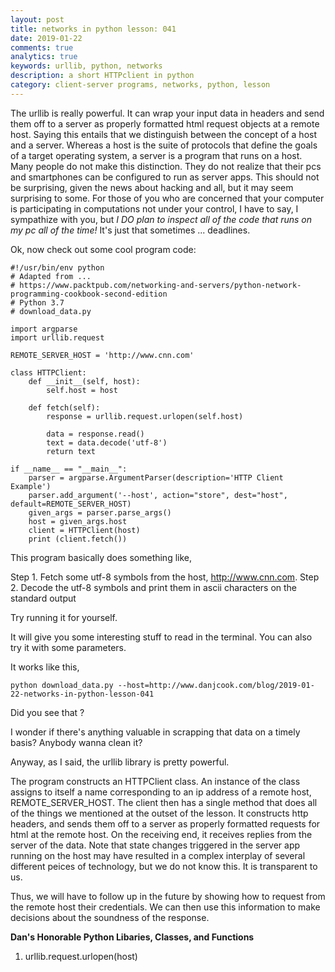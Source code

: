 ```yaml
---
layout: post
title: networks in python lesson: 041
date: 2019-01-22
comments: true
analytics: true
keywords: urllib, python, networks
description: a short HTTPclient in python
category: client-server programs, networks, python, lesson
---
```


The urllib is really powerful. It can wrap your input data in headers and send them off to a server as properly formatted html request objects at a remote host. Saying this entails that we distinguish between the concept of a host and a server. Whereas a host is the suite of protocols that define the goals of a target operating system, a server is a program that runs on a host. Many people do not make this distinction. They do not realize that their pcs and smartphones can be configured to run as server apps. This should not be surprising, given the news about hacking and all, but it may seem surprising to some. For those of you who are concerned that your computer is participating in computations not under your control, I have to say, I sympathize with you, but *I DO plan to inspect all of the code that runs on my pc all of the time!* It's just that sometimes ... deadlines.

Ok, now check out some cool program code:

```
#!/usr/bin/env python
# Adapted from ...
# https://www.packtpub.com/networking-and-servers/python-network-programming-cookbook-second-edition
# Python 3.7
# download_data.py

import argparse
import urllib.request

REMOTE_SERVER_HOST = 'http://www.cnn.com'

class HTTPClient:
    def __init__(self, host):
        self.host = host

    def fetch(self):
        response = urllib.request.urlopen(self.host)

        data = response.read()
        text = data.decode('utf-8')
        return text

if __name__ == "__main__":
    parser = argparse.ArgumentParser(description='HTTP Client Example')
    parser.add_argument('--host', action="store", dest="host",  default=REMOTE_SERVER_HOST)
    given_args = parser.parse_args()
    host = given_args.host
    client = HTTPClient(host)
    print (client.fetch())
```

This program basically does something like,

  Step 1. Fetch some utf-8 symbols from the host, http://www.cnn.com.
  Step 2. Decode the utf-8 symbols and print them in ascii characters on the standard output

Try running it for yourself.

It will give you some interesting stuff to read in the terminal. You can also try it with some parameters.

It works like this,

```
python download_data.py --host=http://www.danjcook.com/blog/2019-01-22-networks-in-python-lesson-041
```

Did you see that ?

I wonder if there's anything valuable in scrapping that data on a timely basis? Anybody wanna clean it?

Anyway, as I said, the urllib library is pretty powerful.

The program constructs an HTTPClient class. An instance of the class assigns to itself a name corresponding to an ip address of a remote host, REMOTE_SERVER_HOST. The client then has a single method that does all of the things we mentioned at the outset of the lesson. It constructs http headers, and sends them off to a server as properly formatted requests for html at the remote host. On the receiving end, it receives replies from the server of the data. Note that state changes triggered in the server app running on the host may have resulted in a complex interplay of several different peices of technology, but we do not know this. It is transparent to us.

Thus, we will have to follow up in the future by showing how to request from the remote host their credentials. We can then use this information to make decisions about the soundness of the response.

**Dan's Honorable Python Libaries, Classes, and Functions**
1. urllib.request.urlopen(host)
